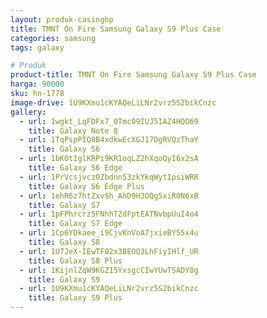 ```yaml
---
layout: produk-casinghp
title: TMNT On Fire Samsung Galaxy S9 Plus Case
categories: samsung
tags: galaxy

# Produk
product-title: TMNT On Fire Samsung Galaxy S9 Plus Case
harga: 90000
sku: hn-1778
image-drive: 1U9KXmu1cKYAQeLiLNr2vrz5S2bikCnzc
gallery:
  - url: 1wgkt_LqFDFx7_0Tmc09IUJ5IAZ4HQO69
    title: Galaxy Note 8
  - url: 1TqPspPIQ8B4xdkwEcXGJ17DgRVQzThaY
    title: Galaxy S6
  - url: 1bKOt1glKRPi9KR1oqLZ2hXqoQyI6x2sA
    title: Galaxy S6 Edge
  - url: 1PrVcsjvczOZbdnnS3zkYkqWytIpsiWRR
    title: Galaxy S6 Edge Plus
  - url: 1ehR6z7htZxvSh_AhD9H3OQg5xiR0N6xB
    title: Galaxy S7
  - url: 1pFPhrcrz5FNhhTZdFptEATNvbpUuI4o4
    title: Galaxy S7 Edge
  - url: 1Cp6YDkaee_i9CjvKnVoA7jxieBY55x4u
    title: Galaxy S8
  - url: 1U7JeX-IEwTF02x3BEOQ3LhFiyIHlf_UR
    title: Galaxy S8 Plus
  - url: 1KijnlZqW9KGZ15YxsgcCIwYUwTSADY8g
    title: Galaxy S9
  - url: 1U9KXmu1cKYAQeLiLNr2vrz5S2bikCnzc
    title: Galaxy S9 Plus
---
```


